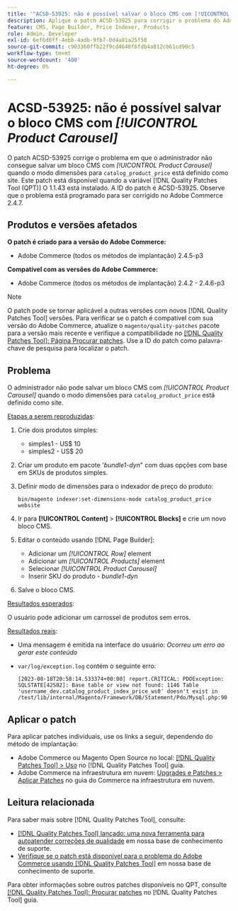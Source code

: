 ```yaml
---
title: '"ACSD-53925: não é possível salvar o bloco CMS com [!UICONTROL Product Carousel]'''
description: Aplique o patch ACSD-53925 para corrigir o problema do Adobe Commerce em que o administrador não pode salvar um bloco CMS com o Carrossel de produtos quando o modo de dimensões para "catalog_product_price" está definido como site.
feature: CMS, Page Builder, Price Indexer, Products
role: Admin, Developer
exl-id: 6ef6d8ff-4ebb-4adb-9fb7-0d4a81a25f50
source-git-commit: c903360ffb22f9cd4648f6fdb4a812cb61cd90c5
workflow-type: tm+mt
source-wordcount: '400'
ht-degree: 0%

---
```


# ACSD-53925: não é possível salvar o bloco CMS com *[!UICONTROL Product Carousel]*

O patch ACSD-53925 corrige o problema em que o administrador não consegue salvar um bloco CMS com *[!UICONTROL Product Carousel]* quando o modo dimensões para `catalog_product_price` está definido como site. Este patch está disponível quando a variável [!DNL Quality Patches Tool (QPT)] O 1.1.43 está instalado. A ID do patch é ACSD-53925. Observe que o problema está programado para ser corrigido no Adobe Commerce 2.4.7.

## Produtos e versões afetados

**O patch é criado para a versão do Adobe Commerce:**

* Adobe Commerce (todos os métodos de implantação) 2.4.5-p3

**Compatível com as versões do Adobe Commerce:**

* Adobe Commerce (todos os métodos de implantação) 2.4.2 - 2.4.6-p3

>[!NOTE]
>
>O patch pode se tornar aplicável a outras versões com novos [!DNL Quality Patches Tool] versões. Para verificar se o patch é compatível com sua versão do Adobe Commerce, atualize o `magento/quality-patches` pacote para a versão mais recente e verifique a compatibilidade no [[!DNL Quality Patches Tool]: Página Procurar patches](https://experienceleague.adobe.com/tools/commerce-quality-patches/index.html). Use a ID do patch como palavra-chave de pesquisa para localizar o patch.

## Problema

O administrador não pode salvar um bloco CMS com *[!UICONTROL Product Carousel]* quando o modo dimensões para `catalog_product_price` está definido como site.

<u>Etapas a serem reproduzidas</u>:

1. Crie dois produtos simples:
   * simples1 - US$ 10
   * simples2 - US$ 20
1. Criar um produto em pacote &#39;*bundle1-dyn*&quot; com duas opções com base em SKUs de produtos simples.
1. Definir modo de dimensões para o indexador de preço do produto:

   `bin/magento indexer:set-dimensions-mode catalog_product_price website`

1. Ir para **[!UICONTROL Content]** > **[!UICONTROL Blocks]** e crie um novo bloco CMS.
1. Editar o conteúdo usando [!DNL Page Builder]:
   * Adicionar um *[!UICONTROL Row]* element
   * Adicionar um *[!UICONTROL Products]* element
   * Selecionar *[!UICONTROL Product Carousel]*
   * Inserir SKU do produto - *bundle1-dyn*
1. Salve o bloco CMS.

<u>Resultados esperados</u>:

O usuário pode adicionar um carrossel de produtos sem erros.

<u>Resultados reais</u>:

* Uma mensagem é emitida na interface do usuário: *Ocorreu um erro ao gerar este conteúdo*
* `var/log/exception.log` contém o seguinte erro:

  ```
  [2023-08-18T20:58:14.533374+00:00] report.CRITICAL: PDOException: SQLSTATE[42S02]: Base table or view not found: 1146 Table 'username_dev.catalog_product_index_price_ws0' doesn't exist in /test/lib/internal/Magento/Framework/DB/Statement/Pdo/Mysql.php:90
  ```

## Aplicar o patch

Para aplicar patches individuais, use os links a seguir, dependendo do método de implantação:

* Adobe Commerce ou Magento Open Source no local: [[!DNL Quality Patches Tool] > Uso](https://experienceleague.adobe.com/docs/commerce-operations/tools/quality-patches-tool/usage.html) no [!DNL Quality Patches Tool] guia.
* Adobe Commerce na infraestrutura em nuvem: [Upgrades e Patches > Aplicar Patches](https://experienceleague.adobe.com/docs/commerce-cloud-service/user-guide/develop/upgrade/apply-patches.html) no guia do Commerce na infraestrutura em nuvem.

## Leitura relacionada

Para saber mais sobre [!DNL Quality Patches Tool], consulte:

* [[!DNL Quality Patches Tool] lançado: uma nova ferramenta para autoatender correções de qualidade](/help/announcements/adobe-commerce-announcements/magento-quality-patches-released-new-tool-to-self-serve-quality-patches.md) em nossa base de conhecimento de suporte.
* [Verifique se o patch está disponível para o problema do Adobe Commerce usando [!DNL Quality Patches Tool]](/help/support-tools/patches-available-in-qpt-tool/check-patch-for-magento-issue-with-magento-quality-patches.md) em nossa base de conhecimento de suporte.

Para obter informações sobre outros patches disponíveis no QPT, consulte [[!DNL Quality Patches Tool]: Procurar patches](https://experienceleague.adobe.com/tools/commerce-quality-patches/index.html) no [!DNL Quality Patches Tool] guia.
